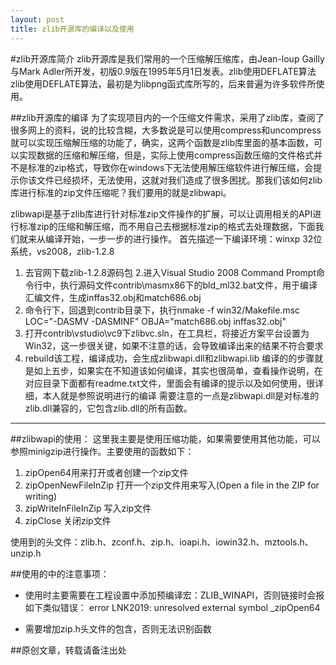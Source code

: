 ```yaml
---
layout: post
title: zlib开源库的编译以及使用
---
```

#zlib开源库简介
zlib开源库是我们常用的一个压缩解压缩库，由Jean-loup Gailly与Mark Adler所开发，初版0.9版在1995年5月1日发表。zlib使用DEFLATE算法zlib使用DEFLATE算法，最初是为libpng函式库所写的，后来普遍为许多软件所使用。

##zlib开源库的编译
  为了实现项目内的一个压缩文件需求，采用了zlib库，查阅了很多网上的资料，说的比较含糊，大多数说是可以使用compress和uncompress就可以实现压缩解压缩的功能了，确实，这两个函数是zlib库里面的基本函数，可以实现数据的压缩和解压缩，但是，实际上使用compress函数压缩的文件格式并不是标准的zip格式，导致你在windows下无法使用解压缩软件进行解压缩，会提示你该文件已经损坏，无法使用，这就对我们造成了很多困扰。那我们该如何zlib库进行标准的zip文件压缩呢？我们要用的就是zlibwapi。
  
  zlibwapi是基于zlib库进行针对标准zip文件操作的扩展，可以让调用相关的API进行标准zip的压缩和解压缩，而不用自己去根据标准zip的格式去处理数据，下面我们就来从编译开始，一步一步的进行操作。
  首先描述一下编译环境：winxp 32位系统，vs2008，zlib-1.2.8
 1. 去官网下载zlib-1.2.8源码包
 2.进入Visual Studio 2008 Command Prompt命令行中，执行源码文件contrib\masmx86下的bld_ml32.bat文件，用于编译汇编文件，生成inffas32.obj和match686.obj
 3. 命令行下，回退到contrib目录下，执行nmake -f win32/Makefile.msc LOC="-DASMV -DASMINF" OBJA="match686.obj inffas32.obj"
 4. 打开contrib\vstudio\vc9下zlibvc.sln，在工具栏，将接近方案平台设置为Win32，这一步很关键，如果不注意的话，会导致编译出来的结果不符合要求
 5. rebuild该工程，编译成功，会生成zlibwapi.dll和zlibwapi.lib
  编译的的步骤就是如上五步，如果实在不知道该如何编译，其实也很简单，查看操作说明，在对应目录下面都有readme.txt文件，里面会有编译的提示以及如何使用，很详细，本人就是参照说明进行的编译
    需要注意的一点是zlibwapi.dll是对标准的zlib.dll兼容的，它包含zlib.dll的所有函数。

----------

##zlibwapi的使用：
   这里我主要是使用压缩功能，如果需要使用其他功能，可以参照minigzip进行操作。主要使用的函数如下：
 1. zipOpen64用来打开或者创建一个zip文件
 2. zipOpenNewFileInZip 打开一个zip文件用来写入(Open a file in the ZIP for writing)
 3. zipWriteInFileInZip 写入zip文件
 4. zipClose 关闭zip文件

使用到的头文件：zlib.h、zconf.h、zip.h、ioapi.h、iowin32.h、mztools.h、unzip.h


##使用的中的注意事项：
  

 - 使用时主要需要在工程设置中添加预编译宏：ZLIB_WINAPI，否则链接时会报如下类似错误：
    error LNK2019: unresolved external symbol _zipOpen64
    
 - 需要增加zip.h头文件的包含，否则无法识别函数
 

 ##原创文章，转载请备注出处

  
